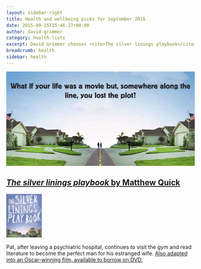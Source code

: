 ```yaml
---
layout: sidebar-right
title: Health and wellbeing picks for September 2015
date: 2015-09-15T15:46:27+00:00
author: david-grimmer
category: health-lists
excerpt: David Grimmer chooses <cite>The silver linings playbook</cite> by Matthew Quick this month.
breadcrumb: health
sidebar: health
---
```

![The silver linings playbook by Matthew Quick](/images/featured/featured-the-silver-linings-playbook.jpg)

<section class="cf">

<h2><a href="https://suffolk.spydus.co.uk/cgi-bin/spydus.exe/ENQ/OPAC/BIBENQ/5629832?QRY=CTIBIB%3C%20IRN(102204)&QRYTEXT=The%20silver%20linings%20playbook"><cite>The silver linings playbook</cite> by Matthew Quick</a></h2>

<a href="https://suffolk.spydus.co.uk/cgi-bin/spydus.exe/ENQ/OPAC/BIBENQ/5629832?QRY=CTIBIB%3C%20IRN(102204)&QRYTEXT=The%20silver%20linings%20playbook"><img class="{% include /c/img-float-left.html %}" src="/images/article/the-silver-linings-playbook.jpg" alt="The silver linings playbook by Matthew Quick" /></a>

<p class="mt0">Pat, after leaving a psychiatric hospital, continues to visit the gym and read literature to become the perfect man for his estranged wife. <a href="https://suffolk.spydus.co.uk/cgi-bin/spydus.exe/ENQ/OPAC/BIBENQ/5633793?QRY=CTIBIB%3C%20IRN(20749845)&QRYTEXT=Silver%20linings%20playbook%20%5Bvideorecording%5D">Also adapted into an Oscar-winning film, available to borrow on DVD.</a></p>

</section>
